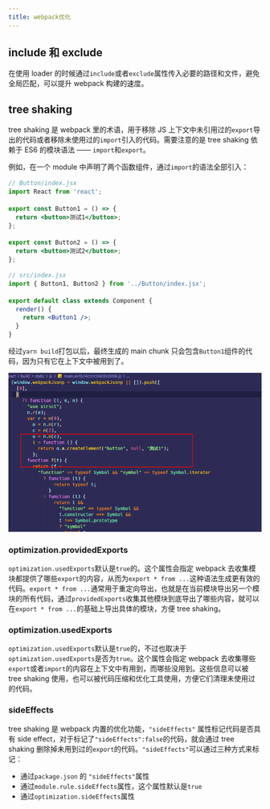 ```yaml
---
title: webpack优化
---
```


## include 和 exclude

在使用 loader 的时候通过`include`或者`exclude`属性传入必要的路径和文件，避免全局匹配，可以提升 webpack 构建的速度。

## tree shaking

tree shaking 是 webpack 里的术语，用于移除 JS 上下文中未引用过的`export`导出的代码或者移除未使用过的`import`引入的代码。需要注意的是 tree shaking 依赖于 ES6 的模块语法 —— `import`和`export`。

例如，在一个 module 中声明了两个函数组件，通过`import`的语法全部引入：

```jsx | pure
// Button/index.jsx
import React from 'react';

export const Button1 = () => {
  return <button>测试1</button>;
};

export const Button2 = () => {
  return <button>测试2</button>;
};
```

```jsx | pure
// src/index.jsx
import { Button1, Button2 } from '../Button/index.jsx';

export default class extends Component {
  render() {
    return <Button1 />;
  }
}
```

经过`yarn build`打包以后，最终生成的 main chunk 只会包含`Button1`组件的代码，因为只有它在上下文中被用到了。

![image-20200907234034182](../images/image-20200907234034182.png)

### optimization.providedExports

`optimization.usedExports`默认是`true`的。这个属性会指定 webpack 去收集模块都提供了哪些`export`的内容，从而为`export * from ...`这种语法生成更有效的代码。`export * from ...`通常用于重定向导出，也就是在当前模块导出另一个模块的所有代码，通过`providedExports`收集其他模块到底导出了哪些内容，就可以在`export * from ...`的基础上导出具体的模块，方便 tree shaking。

### optimization.usedExports

`optimization.usedExports`默认是`true`的，不过也取决于`optimization.usedExports`是否为`true`。这个属性会指定 webpack 去收集哪些`export`或者`import`的内容在上下文中有用到，而哪些没用到。这些信息可以被 tree shaking 使用，也可以被代码压缩和优化工具使用，方便它们清理未使用过的代码。

### sideEffects

tree shaking 是 webpack 内置的优化功能，`"sideEffects"` 属性标记代码是否具有 side effect，对于标记了`"sideEffects":false`的代码，就会通过 tree shaking 删除掉未用到过的`export`的代码。`"sideEffects"`可以通过三种方式来标记：

- 通过`package.json` 的 `"sideEffects"`属性
- 通过`module.rule.sideEffects`属性，这个属性默认是`true`
- 通过`optimization.sideEffects`属性
